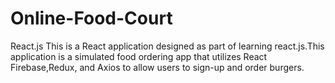 # Online-Food-Court
React.js 
This is a React application designed as part of learning react.js.This application is a simulated food ordering app that utilizes React Firebase,Redux, and Axios to allow users to sign-up and order burgers.
